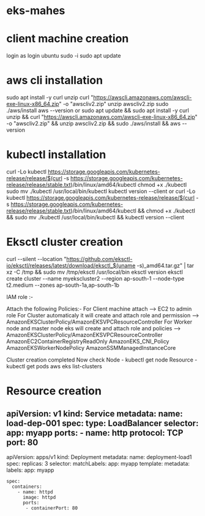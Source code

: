 # eks-mahes

client machine creation 
=======================

login as login ubuntu 
sudo -i
sudo apt update

aws cli installation
====================
sudo apt install -y curl unzip
curl "https://awscli.amazonaws.com/awscli-exe-linux-x86_64.zip" -o "awscliv2.zip"
unzip awscliv2.zip
sudo ./aws/install
aws --version
or 
sudo apt update && sudo apt install -y curl unzip && curl "https://awscli.amazonaws.com/awscli-exe-linux-x86_64.zip" -o "awscliv2.zip" && unzip awscliv2.zip && sudo ./aws/install && aws --version

kubectl installation
====================

curl -Lo kubectl https://storage.googleapis.com/kubernetes-release/release/$(curl -s https://storage.googleapis.com/kubernetes-release/release/stable.txt)/bin/linux/amd64/kubectl
chmod +x ./kubectl
sudo mv ./kubectl /usr/local/bin/kubectl
kubectl version --client
or
curl -Lo kubectl https://storage.googleapis.com/kubernetes-release/release/$(curl -s https://storage.googleapis.com/kubernetes-release/release/stable.txt)/bin/linux/amd64/kubectl && chmod +x ./kubectl && sudo mv ./kubectl /usr/local/bin/kubectl && kubectl version --client

Eksctl cluster creation 
==============================
curl --silent --location "https://github.com/eksctl-io/eksctl/releases/latest/download/eksctl_$(uname -s)_amd64.tar.gz" | tar xz -C /tmp && sudo mv /tmp/eksctl /usr/local/bin
eksctl version
eksctl create cluster --name myekscluster2 --region ap-south-1 --node-type t2.medium --zones ap-south-1a,ap-south-1b

IAM role :-

Attach the following Policies:-
For Client machine attach --> EC2 to admin role
For Cluster automaticaly it will create and attach role and permission  --> AmazonEKSClusterPolicy/AmazonEKSVPCResourceController
For Worker node and master node eks will create and attach role and policies --> AmazonEKSClusterPolicy/AmazonEKSVPCResourceController
AmazonEC2ContainerRegistryReadOnly
AmazonEKS_CNI_Policy
AmazonEKSWorkerNodePolicy
AmazonSSMManagedInstanceCore

Cluster creation completed
Now check 
Node - kubectl get node
Resource - kubectl get pods 
aws eks list-clusters

Resource creation
=================
apiVersion: v1
kind: Service
metadata:
  name: load-dep-001
spec:
  type: LoadBalancer
  selector:
    app: myapp
  ports:
    - name: http
      protocol: TCP
      port: 80
---
apiVersion: apps/v1
kind: Deployment 
metadata:
  name: deployment-load1
spec:
  replicas: 3
  selector:
    matchLabels:
      app: myapp
  template:
    metadata:
      labels:
        app: myapp

    spec:
      containers:
        - name: httpd
          image: httpd
          ports:
           - containerPort: 80
